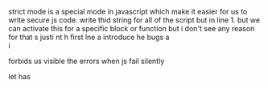 strict mode is a special mode in javascript which make it easier for us to write secure js code. write thid string for all of the script but in line 1. but we can activate this for a specific block or function but i don't see any reason for that s justi nt h first lne a introduce he bugs a            
i

forbids us 
visible the errors when js fail silently

let has



